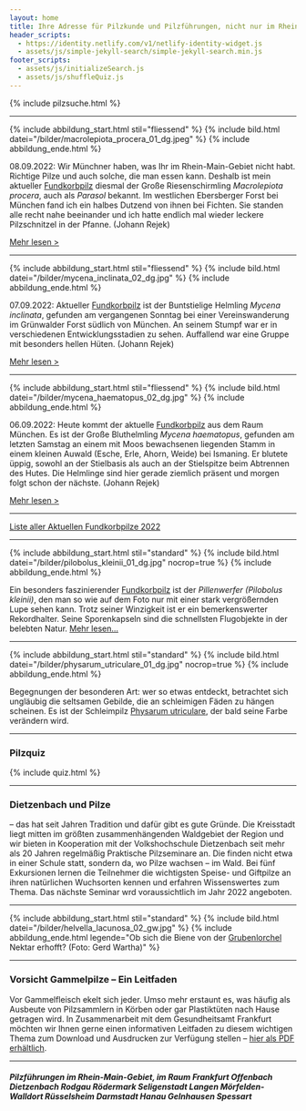 ```yaml
---
layout: home
title: Ihre Adresse für Pilzkunde und Pilzführungen, nicht nur im Rhein-Main-Gebiet
header_scripts:
  - https://identity.netlify.com/v1/netlify-identity-widget.js
  - assets/js/simple-jekyll-search/simple-jekyll-search.min.js
footer_scripts:
  - assets/js/initializeSearch.js
  - assets/js/shuffleQuiz.js
---
```

{% include pilzsuche.html %}

- - -

{% include abbildung_start.html stil="fliessend" %}
{% include bild.html datei="/bilder/macrolepiota_procera_01_dg.jpeg" %}
{% include abbildung_ende.html %}

08.09.2022:  Wir Münchner haben, was Ihr im Rhein-Main-Gebiet nicht habt. Richtige Pilze und auch solche, die man essen kann. Deshalb ist mein aktueller [Fundkorbpilz](AA "Glossar-") diesmal der Große Riesenschirmling *Macrolepiota procera*, auch als *Parasol* bekannt.  Im westlichen Ebersberger Forst bei München fand ich ein halbes Dutzend von ihnen bei Fichten. Sie standen alle recht nahe beeinander und ich hatte endlich mal wieder leckere Pilzschnitzel in der Pfanne. (Johann Rejek)

[Mehr lesen >](/pilze/macrolepiota-procera-großer-riesenschirmling-parasol)

<div style="clear:  both"></div>

- - -

{% include abbildung_start.html stil="fliessend" %}
{% include bild.html datei="/bilder/mycena_inclinata_02_dg.jpg" %}
{% include abbildung_ende.html %}

07.09.2022:  Aktueller [Fundkorbpilz](AA "Glossar-") ist der Buntstielige Helmling *Mycena inclinata*, gefunden am vergangenen Sonntag bei einer Vereinswanderung im Grünwalder Forst südlich von München. An seinem Stumpf war er in verschiedenen Entwicklungsstadien zu sehen. Auffallend war eine Gruppe mit besonders hellen Hüten. (Johann Rejek)

[Mehr lesen >](/pilze/mycena-inclinata-buntstieliger-helmling)

<div style="clear:  both"></div>

- - -

{% include abbildung_start.html stil="fliessend" %}
{% include bild.html datei="/bilder/mycena_haematopus_02_dg.jpg" %}
{% include abbildung_ende.html %}

06.09.2022:  Heute kommt der aktuelle [Fundkorbpilz](AA "Glossar-") aus dem Raum München. Es ist der Große Bluthelmling *Mycena haematopus*, gefunden am letzten Samstag an einem mit Moos bewachsenen liegenden Stamm in einem kleinen Auwald (Esche, Erle, Ahorn, Weide) bei Ismaning. Er blutete üppig, sowohl an der Stielbasis als auch an der Stielspitze beim Abtrennen des Hutes. Die Helmlinge sind hier gerade ziemlich präsent und morgen folgt schon der nächste. (Johann Rejek)

[Mehr lesen >](/pilze/mycena-haematopus-großer-bluthelmling)

<div style="clear:  both"></div>

- - -

[Liste aller Aktuellen Fundkorbpilze 2022](/artikel/liste-aller-aktuellen-fundkorbpilze-2022.html)

- - -

{% include abbildung_start.html stil="standard" %}
{% include bild.html datei="/bilder/pilobolus_kleinii_01_dg.jpg" nocrop=true %}
{% include abbildung_ende.html %}

Ein besonders faszinierender [Fundkorbpilz](AA "Glossar-") ist der *Pillenwerfer (Pilobolus kleinii)*, den man so wie auf dem Foto nur mit einer stark vergrößernden Lupe sehen kann. Trotz seiner Winzigkeit ist er ein bemerkenswerter Rekordhalter. Seine Sporenkapseln sind die schnellsten Flugobjekte in der belebten Natur. [Mehr lesen...](/pilze/pilobolus-kleinii-pillenwerfer)

- - -

{% include abbildung_start.html stil="standard" %}
{% include bild.html datei="/bilder/physarum_utriculare_01_dg.jpg" nocrop=true %}
{% include abbildung_ende.html %}

Begegnungen der besonderen Art: wer so etwas entdeckt, betrachtet sich ungläubig die seltsamen Gebilde, die an schleimigen Fäden zu hängen scheinen. Es ist der Schleimpilz [Physarum utriculare](/pilze/physarum-utriculare-fadenfruchtschleimpilz), der bald seine Farbe verändern wird.

- - -

### Pilzquiz

{% include quiz.html %}

- - -

### Dietzenbach und Pilze

– das hat seit Jahren Tradition und dafür gibt es gute Gründe. Die Kreisstadt liegt mitten im größten zusammenhängenden Waldgebiet der Region und wir bieten in Kooperation mit der Volkshochschule Dietzenbach seit mehr als 20 Jahren regelmäßig Praktische Pilzseminare an. Die finden nicht etwa in einer Schule statt, sondern da, wo Pilze wachsen – im Wald. Bei fünf Exkursionen lernen die Teilnehmer die wichtigsten Speise- und Giftpilze an ihren natürlichen Wuchsorten kennen und erfahren Wissenswertes zum Thema. Das nächste Seminar wrd voraussichtlich im Jahr 2022 angeboten.  

- - -

{% include abbildung_start.html stil="standard" %}
{% include bild.html datei="/bilder/helvella_lacunosa_02_gw.jpg" %}
{% include abbildung_ende.html legende="Ob sich die Biene von der <a href='/pilze/helvella-lacunosa-grubenlorchel'>Grubenlorchel</a> Nektar erhofft?  (Foto: Gerd Wartha)" %}

- - -

### Vorsicht Gammelpilze – Ein Leitfaden

Vor Gammelfleisch ekelt sich jeder. Umso mehr erstaunt es, was häufig als Ausbeute von Pilzsammlern in Körben oder gar Plastiktüten nach Hause getragen wird. In Zusammenarbeit mit dem Gesundheitsamt Frankfurt möchten wir Ihnen gerne einen informativen Leitfaden zu diesem wichtigen Thema zum Download und Ausdrucken zur Verfügung stellen – [hier als PDF erhältlich](/assets/docs/Fundkorb.de-Gammelpilze.pdf).

- - -

##### Pilzführungen im Rhein-Main-Gebiet, im Raum Frankfurt Offenbach Dietzenbach Rodgau Rödermark Seligenstadt Langen Mörfelden-Walldort Rüsselsheim Darmstadt Hanau Gelnhausen Spessart